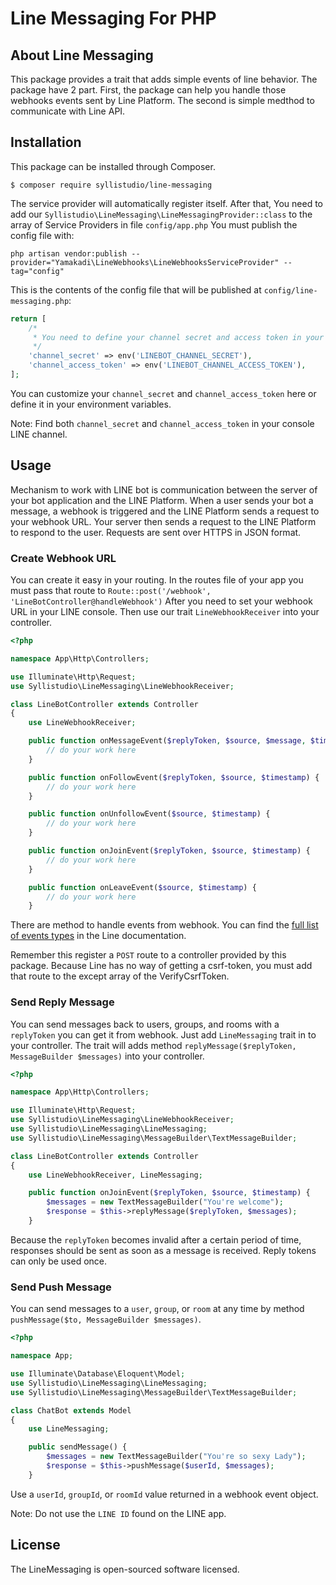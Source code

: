 # Line Messaging For PHP

## About Line Messaging

This package provides a trait that adds simple events of line behavior. The package have 2 part. First, the package can help you handle those webhooks events sent by Line Platform. The second is simple medthod to communicate with Line API.

## Installation

This package can be installed through Composer.

```
$ composer require syllistudio/line-messaging
```

The service provider will automatically register itself. After that, You need to add our `Syllistudio\LineMessaging\LineMessagingProvider::class` to the array of Service Providers in file `config/app.php` You must publish the config file with:

```
php artisan vendor:publish --provider="Yamakadi\LineWebhooks\LineWebhooksServiceProvider" --tag="config"
```

This is the contents of the config file that will be published at `config/line-messaging.php`:

```php
return [
	/*
     * You need to define your channel secret and access token in your environment variables
     */
    'channel_secret' => env('LINEBOT_CHANNEL_SECRET'),
    'channel_access_token' => env('LINEBOT_CHANNEL_ACCESS_TOKEN'),
];

```

You can customize your `channel_secret` and `channel_access_token` here or define it in your environment variables.

Note: Find both `channel_secret` and `channel_access_token` in your console LINE channel.

## Usage

Mechanism to work with LINE bot is communication between the server of your bot application and the LINE Platform. When a user sends your bot a message, a webhook is triggered and the LINE Platform sends a request to your webhook URL. Your server then sends a request to the LINE Platform to respond to the user. Requests are sent over HTTPS in JSON format. 

### Create Webhook URL

You can create it easy in your routing. In the routes file of your app you must pass that route to `Route::post('/webhook', 'LineBotController@handleWebhook')` After you need to set your webhook URL in your LINE console. Then use our trait `LineWebhookReceiver` into your controller.

```php
<?php

namespace App\Http\Controllers;

use Illuminate\Http\Request;
use Syllistudio\LineMessaging\LineWebhookReceiver;

class LineBotController extends Controller
{
	use LineWebhookReceiver;

	public function onMessageEvent($replyToken, $source, $message, $timestamp) {
		// do your work here
	}

	public function onFollowEvent($replyToken, $source, $timestamp) {
		// do your work here
	}

	public function onUnfollowEvent($source, $timestamp) {
		// do your work here
	}

	public function onJoinEvent($replyToken, $source, $timestamp) {
		// do your work here
	}

	public function onLeaveEvent($source, $timestamp) {
		// do your work here
	}
```

There are method to handle events from webhook. You can find the [full list of events types](https://developers.line.me/en/docs/messaging-api/reference/#webhook-event-objects) in the Line documentation.

Remember this register a `POST` route to a controller provided by this package. Because Line has no way of getting a csrf-token, you must add that route to the except array of the VerifyCsrfToken.

### Send Reply Message

You can send messages back to users, groups, and rooms with a `replyToken` you can get it from webhook. Just add `LineMessaging` trait in to your controller. The trait will adds method `replyMessage($replyToken, MessageBuilder $messages)` into your controller.

```php
<?php

namespace App\Http\Controllers;

use Illuminate\Http\Request;
use Syllistudio\LineMessaging\LineWebhookReceiver;
use Syllistudio\LineMessaging\LineMessaging;
use Syllistudio\LineMessaging\MessageBuilder\TextMessageBuilder;

class LineBotController extends Controller
{
	use LineWebhookReceiver, LineMessaging;

	public function onJoinEvent($replyToken, $source, $timestamp) {
		$messages = new TextMessageBuilder("You're welcome");
		$response = $this->replyMessage($replyToken, $messages);
	}
```

Because the `replyToken` becomes invalid after a certain period of time, responses should be sent as soon as a message is received. Reply tokens can only be used once.

### Send Push Message

You can send messages to a `user`, `group`, or `room` at any time by method `pushMessage($to, MessageBuilder $messages)`.

```php
<?php

namespace App;

use Illuminate\Database\Eloquent\Model;
use Syllistudio\LineMessaging\LineMessaging;
use Syllistudio\LineMessaging\MessageBuilder\TextMessageBuilder;

class ChatBot extends Model
{
	use LineMessaging;

	public sendMessage() {
		$messages = new TextMessageBuilder("You're so sexy Lady");
		$response = $this->pushMessage($userId, $messages);
	}
```

Use a `userId`, `groupId`, or `roomId` value returned in a webhook event object.

Note: Do not use the `LINE ID` found on the LINE app.

## License

The LineMessaging is open-sourced software licensed.
